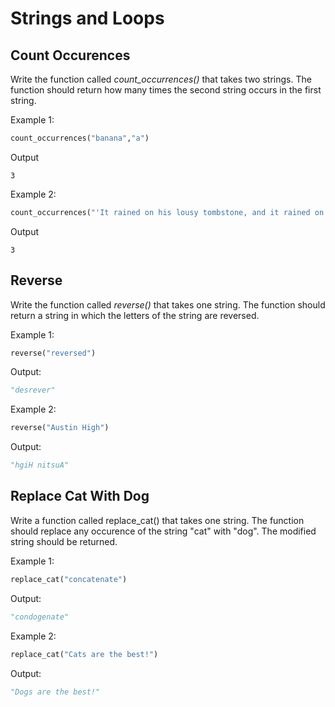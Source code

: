 # Strings and Loops


## Count Occurences
Write the function called *count_occurrences()* that takes two strings. The function should return how many times the second string occurs in the first string.

Example 1:

```python
count_occurrences("banana","a")
```
Output
```
3
```

Example 2:
```python
count_occurrences("'It rained on his lousy tombstone, and it rained on the grass on his stomach. It rained all over the place.' — The Catcher in the Rye by JD Salinger", "rained")
```
Output
```
3
```

## Reverse
Write the function called *reverse()* that takes one string. The function should return a string in which the letters of the string are reversed.

Example 1:
```python
reverse("reversed")
```
Output:
```python
"desrever"
```

Example 2:
```python
reverse("Austin High")
```
Output:
```python
"hgiH nitsuA"
```

## Replace Cat With Dog
Write a function called replace_cat() that takes one string. The function should replace any occurence of the string "cat" with "dog". The modified string should be returned.

Example 1:
```python
replace_cat("concatenate")
```
Output:
```python
"condogenate"
```
Example 2:
```python
replace_cat("Cats are the best!")
```
Output:
```python
"Dogs are the best!"
```
